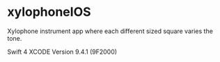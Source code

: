 # xylophoneIOS
Xylophone instrument app where each different sized square varies the tone.

Swift 4
XCODE Version 9.4.1 (9F2000)
